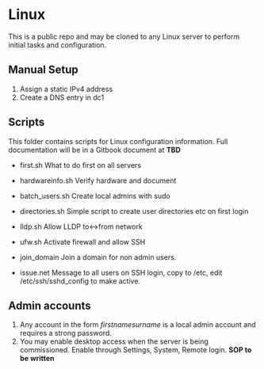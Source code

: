 # Linux
This is a public repo and may be cloned to any Linux server to perform initial tasks and configuration.

## Manual Setup
1. Assign a static IPv4 address
2. Create a DNS entry in dc1

## Scripts
This folder contains scripts for Linux configuration information. 
Full documentation will be in a Gitbook document at **TBD**

 - first.sh               What to do first on all servers
 - hardwareinfo.sh        Verify hardware and document
 - batch_users.sh         Create local admins with sudo
 - directories.sh         Simple script to create user directories etc on first login
 - lldp.sh                Allow LLDP to<->from network
 - ufw.sh                 Activate firewall and allow SSH
 - join_domain            Join a domain for non admin users.

 - issue.net              Message to all users on SSH login, copy to /etc, edit /etc/ssh/sshd_config to make active.

## Admin accounts
1. Any account in the form *firstnamesurname* is a local admin account and requires a strong password.
2. You may enable desktop access when the server is being commissioned. Enable through Settings, System, Remote login. **SOP to be written**
